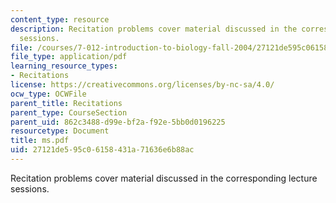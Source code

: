 ```yaml
---
content_type: resource
description: Recitation problems cover material discussed in the corresponding lecture
  sessions.
file: /courses/7-012-introduction-to-biology-fall-2004/27121de595c06158431a71636e6b88ac_ms.pdf
file_type: application/pdf
learning_resource_types:
- Recitations
license: https://creativecommons.org/licenses/by-nc-sa/4.0/
ocw_type: OCWFile
parent_title: Recitations
parent_type: CourseSection
parent_uid: 862c3488-d99e-bf2a-f92e-5bb0d0196225
resourcetype: Document
title: ms.pdf
uid: 27121de5-95c0-6158-431a-71636e6b88ac
---
```

Recitation problems cover material discussed in the corresponding lecture sessions.